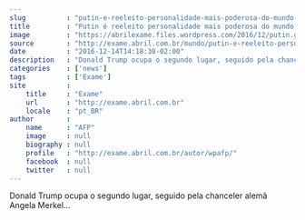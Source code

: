 ```yaml
---
slug          : "putin-e-reeleito-personalidade-mais-poderosa-do-mundo-pela-forbes"
title         : "Putin é reeleito personalidade mais poderosa do mundo pela Forbes"
image         : "https://abrilexame.files.wordpress.com/2016/12/putin.gif?w=680"
source        : "http://exame.abril.com.br/mundo/putin-e-reeleito-personalidade-mais-poderosa-do-mundo-pela-forbes/"
date          : "2016-12-14T14:18:30-02:00"
description   : "Donald Trump ocupa o segundo lugar, seguido pela chanceler alemã Angela Merkel..."
categories    : ['news']
tags          : ['Exame']
site          :
    title     : "Exame"
    url       : "http://exame.abril.com.br"
    locale    : "pt_BR"
author        :
    name      : "AFP"
    image     : null
    biography : null
    profile   : "http://exame.abril.com.br/autor/wpafp/"
    facebook  : null
    twitter   : null
---
```


Donald Trump ocupa o segundo lugar, seguido pela chanceler alemã Angela Merkel...
